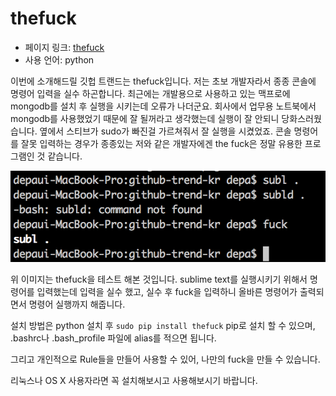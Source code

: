 # thefuck

- 페이지 링크: [thefuck](https://github.com/nvbn/thefuck)
- 사용 언어: python

이번에 소개해드릴 깃헙 트랜드는 thefuck입니다.
저는 초보 개발자라서 종종 콘솔에 명령어 입력을 실수 하곤합니다.
최근에는 개발용으로 사용하고 있는 맥프로에 mongodb를 설치 후 실행을 시키는데 오류가 나더군요. 회사에서 업무용 노트북에서 mongodb를 사용했었기 때문에 잘 될꺼라고 생각했는데 실행이 잘 안되니 당화스러웠습니다. 옆에서 스티브가 sudo가 빠진걸 가르쳐줘서 잘 실행을 시켰었죠.
콘솔 명령어를 잘못 입력하는 경우가 종종있는 저와 같은 개발자에겐 the fuck은 정말 유용한 프로그램인 것 같습니다.

![이미지](../img/013-01-01.png)

위 이미지는 thefuck을 테스트 해본 것입니다. sublime text를 실행시키기 위해서 명령어를 입력했는데 입력을 실수 했고, 실수 후 fuck을 입력하니 올바른 명령어가 출력되면서 명령어 실행까지 해줍니다.

설치 방법은 python 설치 후 ```sudo pip install thefuck``` pip로 설치 할 수 있으며, 
.bashrc나 .bash_profile 파일에 alias를 적으면 됩니다.

그리고 개인적으로 Rule들을 만들어 사용할 수 있어, 나만의 fuck을 만들 수 있습니다.

리눅스나 OS X 사용자라면 꼭 설치해보시고 사용해보시기 바랍니다.